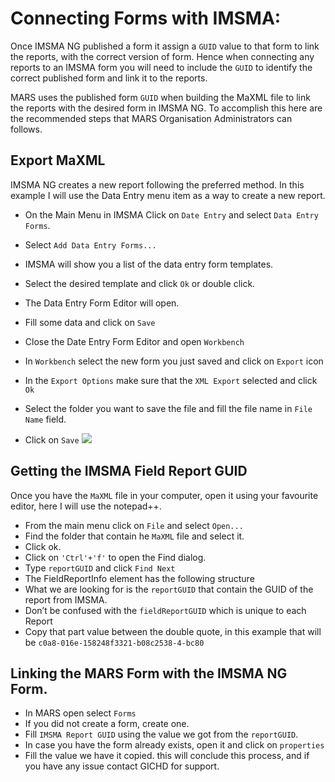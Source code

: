 

# Connecting Forms with IMSMA:
Once IMSMA NG published a form it assign a `GUID` value to that form to link the reports, with the correct version of form. Hence when connecting any reports to an IMSMA form you will need to include the `GUID` to identify the correct published form and link it to the reports. 

MARS uses the published form `GUID` when building the MaXML file to link the reports with the desired form in IMSMA NG. To accomplish this here are the recommended steps that MARS Organisation Administrators can follows.

## Export MaXML
IMSMA NG creates a new report following the preferred method. In this example I will use the Data Entry menu item as a way to create a new report. 
* On the Main Menu in IMSMA Click on `Date Entry` and select `Data Entry Forms`.
* Select `Add Data Entry Forms...` 
* IMSMA will show you a list of the data entry form templates.
* Select the desired template and click `Ok` or double click.
* The Data Entry Form Editor will open.
* Fill some data and click on `Save` 
* Close the Date Entry Form Editor and open `Workbench`
* In `Workbench` select the new form you just saved and click on `Export` icon

* In the `Export Options` make sure that the `XML Export` selected and click `Ok`
* Select the folder you want to save the file and fill the file name in `File Name` field.
* Click on `Save`
	![][image-1]
## Getting the IMSMA Field Report GUID
Once you have the `MaXML` file in your computer, open it using your favourite editor, here I will use the notepad++.
* From the main menu click on `File` and select `Open...`
* Find the folder that contain he `MaXML` file and select it.
* Click ok.
* Click on `'Ctrl'+'f'` to open the Find dialog.
* Type `reportGUID` and click `Find Next`
* The FieldReportInfo element has the following structure
		<FieldReportInfo 
			reportGUID="c0a8-016e-158248f3321-b08c2538-4-bc80," 
			reportID="DEF-1831" 
			fieldReportGUID="c0a8-8e7f-16cf2236466-35d67078-1-42bc"
		>
* What we are looking for is the `reportGUID` that contain the GUID of the report from IMSMA.
* Don’t be confused with the `fieldReportGUID` which is unique to each Report
*  Copy that part value between the double quote, in this example that will be `c0a8-016e-158248f3321-b08c2538-4-bc80`

## Linking the MARS Form with the IMSMA NG Form.
* In MARS open select `Forms`
* If you did not create a form, create one. 
* Fill `IMSMA Report GUID` using the value we got from the `reportGUID`. 
* In case you have the form already exists, open it and click on `properties`
* Fill the value we have it copied.
this will conclude this process, and if you have any issue contact GICHD for support.

[image-1]:	https://github.com/GICHD/MARS-Instructions/blob/master/images/exportMaXml.png